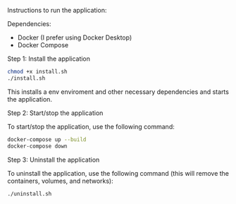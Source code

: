 Instructions to run the application:

Dependencies:
- Docker (I prefer using Docker Desktop)
- Docker Compose

Step 1: Install the application

```bash
chmod +x install.sh
./install.sh
```

This installs a env enviroment and other necessary dependencies and starts the application.

Step 2: Start/stop the application

To start/stop the application, use the following command:

```bash
docker-compose up --build
docker-compose down
```

Step 3: Uninstall the application

To uninstall the application, use the following command (this will remove the containers, volumes, and networks):

```bash
./uninstall.sh
```
